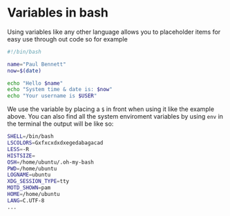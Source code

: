 # Variables in bash

Using variables like any other language allows you to placeholder items for easy
use through out code so for example

```bash
#!/bin/bash

name="Paul Bennett"
now=$(date)

echo "Hello $name"
echo "System time & date is: $now"
echo "Your username is $USER"
```

We use the variable by placing a `$` in front when using it like the example
above. You can also find all the system enviroment variables by using `env` in
the terminal the output will be like so:

```bash
SHELL=/bin/bash
LSCOLORS=Gxfxcxdxdxegedabagacad
LESS=-R
HISTSIZE=
OSH=/home/ubuntu/.oh-my-bash
PWD=/home/ubuntu
LOGNAME=ubuntu
XDG_SESSION_TYPE=tty
MOTD_SHOWN=pam
HOME=/home/ubuntu
LANG=C.UTF-8
...
```
